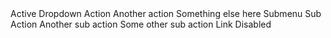 ﻿<BSNav>
    <BSNavItem IsActive="true">Active</BSNavItem>
    <BSNavItem IsDropdown="true">
        <BSDropdown>
            <Toggler>
                <BSToggle IsNavLink="true">Dropdown</BSToggle>
            </Toggler>
            <Content>
                <BSDropdownItem Url="javascript:void(0);">Action</BSDropdownItem>
                <BSDropdownItem Url="javascript:void(0);">Another action</BSDropdownItem>
                <BSDropdownItem Url="javascript:void(0);">Something else here</BSDropdownItem>
                <BSDropdownItem IsDivider="true"/>
                <BSDropdownItem IsSubmenu="true">
                    <BSDropdown>
                        <Toggler>
                            <BSToggle>Submenu</BSToggle>
                        </Toggler>
                        <Content>
                            <BSDropdownItem Url="javascript:void(0);">Sub Action</BSDropdownItem>
                            <BSDropdownItem Url="javascript:void(0);">Another sub action</BSDropdownItem>
                            <BSDropdownItem Url="javascript:void(0);">Some other sub action</BSDropdownItem>
                        </Content>
                    </BSDropdown>
                </BSDropdownItem>
            </Content>
        </BSDropdown>
    </BSNavItem>
    <BSNavItem>Link</BSNavItem>
    <BSNavItem IsDisabled="true">Disabled</BSNavItem>
</BSNav>